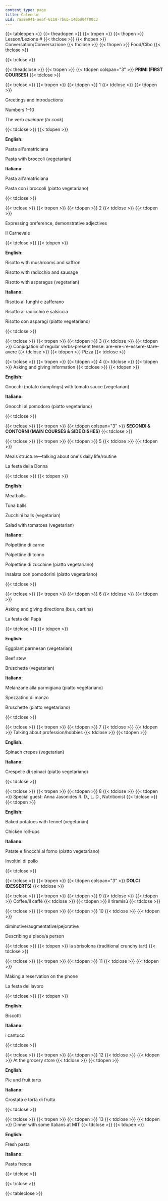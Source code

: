 ```yaml
---
content_type: page
title: Calendar
uid: 7aa9e941-aeaf-6118-7b6b-140bd04f00c3
---
```


{{< tableopen >}}
{{< theadopen >}}
{{< tropen >}}
{{< thopen >}}
Lesson/Lezione #
{{< thclose >}}
{{< thopen >}}
Conversation/Conversazione
{{< thclose >}}
{{< thopen >}}
Food/Cibo
{{< thclose >}}

{{< trclose >}}

{{< theadclose >}}
{{< tropen >}}
{{< tdopen colspan="3" >}}
**PRIMI (FIRST COURSES)**
{{< tdclose >}}

{{< trclose >}}
{{< tropen >}}
{{< tdopen >}}
1
{{< tdclose >}}
{{< tdopen >}}


Greetings and introductions

Numbers 1–10

The verb _cucinare (to cook)_


{{< tdclose >}}
{{< tdopen >}}


**English:**

Pasta all'amatriciana

Pasta with broccoli (vegetarian)

**Italiano**:

Pasta all'amatriciana

Pasta con i broccoli (piatto vegetariano)


{{< tdclose >}}

{{< trclose >}}
{{< tropen >}}
{{< tdopen >}}
2
{{< tdclose >}}
{{< tdopen >}}


Expressing preference, demonstrative adjectives

II Carnevale


{{< tdclose >}}
{{< tdopen >}}


**English:**

Risotto with mushrooms and saffron

Risotto with radicchio and sausage

Risotto with asparagus (vegetarian)

**Italiano:**

Risotto al funghi e zafferano

Risotto al radicchio e salsiccia

Risotto con asparagi (piatto vegetariano)


{{< tdclose >}}

{{< trclose >}}
{{< tropen >}}
{{< tdopen >}}
3
{{< tdclose >}}
{{< tdopen >}}
Conjugation of regular verbs-present tense: are-ere-ire-essere-stare-avere
{{< tdclose >}}
{{< tdopen >}}
Pizza
{{< tdclose >}}

{{< trclose >}}
{{< tropen >}}
{{< tdopen >}}
4
{{< tdclose >}}
{{< tdopen >}}
Asking and giving information
{{< tdclose >}}
{{< tdopen >}}


**English:**

Gnocchi (potato dumplings) with tomato sauce (vegetarian)

**Italiano:**

Gnocchi al pomodoro (piatto vegetariano)


{{< tdclose >}}

{{< trclose >}}
{{< tropen >}}
{{< tdopen colspan="3" >}}
**SECONDI & CONTORNI (MAIN COURSES & SIDE DISHES)**
{{< tdclose >}}

{{< trclose >}}
{{< tropen >}}
{{< tdopen >}}
5
{{< tdclose >}}
{{< tdopen >}}


Meals structure—talking about one's daily life/routine

La festa della Donna


{{< tdclose >}}
{{< tdopen >}}


**English:**

Meatballs

Tuna balls

Zucchini balls (vegetarian)

Salad with tomatoes (vegetarian)

**Italiano:**

Polpettine di carne

Polpettine di tonno

Polpettine di zucchine (piatto vegetariano) 

Insalata con pomodorini (piatto vegetariano)


{{< tdclose >}}

{{< trclose >}}
{{< tropen >}}
{{< tdopen >}}
6
{{< tdclose >}}
{{< tdopen >}}


Asking and giving directions (bus, cartina)

La festa del Papà


{{< tdclose >}}
{{< tdopen >}}


**English:**

Eggplant parmesan (vegetarian)

Beef stew

Bruschetta (vegetarian)

**Italiano:**

Melanzane alla parmigiana (piatto vegetariano)

Spezzatino di manzo

Bruschette (piatto vegetariano)


{{< tdclose >}}

{{< trclose >}}
{{< tropen >}}
{{< tdopen >}}
7
{{< tdclose >}}
{{< tdopen >}}
Talking about profession/hobbies
{{< tdclose >}}
{{< tdopen >}}


**English:**

Spinach crepes (vegetarian)

**Italiano:**

Crespelle di spinaci (piatto vegetariano)


{{< tdclose >}}

{{< trclose >}}
{{< tropen >}}
{{< tdopen >}}
8
{{< tdclose >}}
{{< tdopen >}}
Special guest: Anna Jasonides R. D., L. D., Nutritionist
{{< tdclose >}}
{{< tdopen >}}


**English:**

Baked potatoes with fennel (vegetarian)

Chicken roll-ups

**Italiano:**

Patate e finocchi al forno (piatto vegetariano)

Involtini di pollo


{{< tdclose >}}

{{< trclose >}}
{{< tropen >}}
{{< tdopen colspan="3" >}}
**DOLCI (DESSERTS)**
{{< tdclose >}}

{{< trclose >}}
{{< tropen >}}
{{< tdopen >}}
9
{{< tdclose >}}
{{< tdopen >}}
Coffee/il caffè
{{< tdclose >}}
{{< tdopen >}}
il tiramisù
{{< tdclose >}}

{{< trclose >}}
{{< tropen >}}
{{< tdopen >}}
10
{{< tdclose >}}
{{< tdopen >}}


diminutive/augmentative/pejorative 

Describing a place/a person


{{< tdclose >}}
{{< tdopen >}}
la sbrisolona (traditional crunchy tart)
{{< tdclose >}}

{{< trclose >}}
{{< tropen >}}
{{< tdopen >}}
11
{{< tdclose >}}
{{< tdopen >}}


Making a reservation on the phone

La festa del lavoro


{{< tdclose >}}
{{< tdopen >}}


**English:**

Biscotti

**Italiano:**

i cantucci


{{< tdclose >}}

{{< trclose >}}
{{< tropen >}}
{{< tdopen >}}
12
{{< tdclose >}}
{{< tdopen >}}
At the grocery store
{{< tdclose >}}
{{< tdopen >}}


**English:**

Pie and fruit tarts

**Italiano:**

Crostata e torta di frutta


{{< tdclose >}}

{{< trclose >}}
{{< tropen >}}
{{< tdopen >}}
13
{{< tdclose >}}
{{< tdopen >}}
Dinner with some Italians at MIT
{{< tdclose >}}
{{< tdopen >}}


**English:**

Fresh pasta

**Italiano:**

Pasta fresca


{{< tdclose >}}

{{< trclose >}}

{{< tableclose >}}